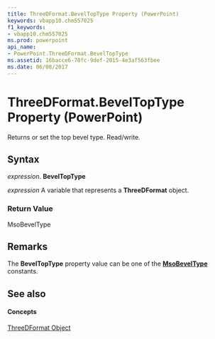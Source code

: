 ```yaml
---
title: ThreeDFormat.BevelTopType Property (PowerPoint)
keywords: vbapp10.chm557025
f1_keywords:
- vbapp10.chm557025
ms.prod: powerpoint
api_name:
- PowerPoint.ThreeDFormat.BevelTopType
ms.assetid: 16bacce6-70fc-9def-2015-4e3af563fbee
ms.date: 06/08/2017
---
```



# ThreeDFormat.BevelTopType Property (PowerPoint)

Returns or set the top bevel type. Read/write.


## Syntax

 _expression_. **BevelTopType**

 _expression_ A variable that represents a **ThreeDFormat** object.


### Return Value

MsoBevelType


## Remarks

The  **BevelTopType** property value can be one of the **[MsoBevelType](http://msdn.microsoft.com/library/2404d6cf-0c64-fca5-59bc-098847018f99%28Office.15%29.aspx)** constants.


## See also


#### Concepts


[ThreeDFormat Object](PowerPoint.ThreeDFormat.md)

